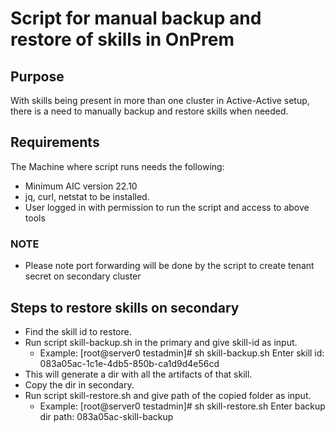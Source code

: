 # Script for manual backup and restore of skills in OnPrem

## Purpose
With skills being present in more than one cluster in Active-Active setup, there is a need to manually backup and 
restore skills when needed.

## Requirements
The Machine where script runs needs the following:
* Minimum AIC version 22.10
* jq, curl, netstat to be installed.
* User logged in with permission to run the script and access to above tools

### NOTE
* Please note port forwarding will be done by the script to create tenant secret on secondary cluster

## Steps to restore skills on secondary

* Find the skill id to restore. <skill-id>
* Run script skill-backup.sh in the primary and give skill-id as input.
  * Example:
            [root@server0 testadmin]# sh skill-backup.sh
            Enter skill id:
             083a05ac-1c1e-4db5-850b-ca1d9d4e56cd
* This will generate a dir with all the artifacts of that skill.
* Copy the dir in secondary.
* Run script skill-restore.sh and give path of the copied folder as input.
  * Example: 
             [root@server0 testadmin]# sh skill-restore.sh
             Enter backup dir path:
              083a05ac-skill-backup

